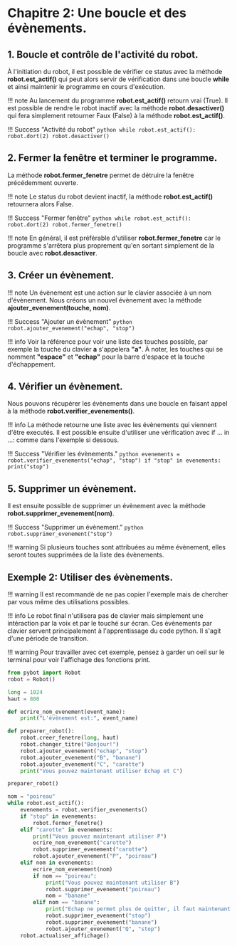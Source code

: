 # Chapitre 2: Une boucle et des évènements.

## 1. Boucle et contrôle de l'activité du robot.

À l'initiation du robot, il est possible de vérifier ce status avec la méthode **robot.est_actif()** qui peut alors servir de vérification dans une boucle **while** et ainsi maintenir le programme en cours d'exécution.

!!! note
Au lancement du programme **robot.est_actif()** retourn vrai (True).
Il est possible de rendre le robot inactif avec la méthode **robot.desactiver()** qui fera simplement retourner Faux (False) à la méthode **robot.est_actif()**.

!!! Success "Activité du robot"
`python
    while robot.est_actif():
        robot.dort(2)
        robot.desactiver()
    `

## 2. Fermer la fenêtre et terminer le programme.

La méthode **robot.fermer_fenetre** permet de détruire la fenêtre précédemment ouverte.

!!! note
Le status du robot devient inactif, la méthode **robot.est_actif()** retournera alors False.

!!! Success "Fermer fenêtre"
`python
    while robot.est_actif():
        robot.dort(2)
        robot.fermer_fenetre()
    `

!!! note
En général, il est préférable d'utiliser **robot.fermer_fenetre** car le programme s'arrêtera plus proprement qu'en sortant simplement de la boucle avec **robot.desactiver**.

## 3. Créer un évènement.

!!! note
Un évènement est une action sur le clavier associée à un nom d'évènement. Nous créons un nouvel évènement avec la méthode **ajouter_evenement(touche, nom)**.

!!! Success "Ajouter un évènement"
`python
    robot.ajouter_evenement("echap", "stop")
    `

!!! info
Voir la référence pour voir une liste des touches possible, par exemple la touche du clavier **a** s'appelera **"a"**. À noter, les touches qui se nomment **"espace"** et **"echap"** pour la barre d'espace et la touche d'échappement.

## 4. Vérifier un évènement.

Nous pouvons récupérer les évènements dans une boucle en faisant appel à la méthode **robot.verifier_evenements()**.

!!! info
La méthode retourne une liste avec les évènements qui viennent d'être executés. Il est possible ensuite d'utiliser une vérification avec if ... in ...: comme dans l'exemple si dessous.

!!! Success "Vérifier les évènements."
`python
        evenements = robot.verifier_evenements("echap", "stop")
        if "stop" in evenements:
            print("stop")
    `

## 5. Supprimer un évènement.

Il est ensuite possible de supprimer un évènement avec la méthode **robot.supprimer_evenement(nom)**.

!!! Success "Supprimer un évènement."
`python
        robot.supprimer_evenement("stop")
    `

!!! warning
Si plusieurs touches sont attribuées au même évènement, elles seront toutes supprimées de la liste des évènements.

## Exemple 2: Utiliser des évènements.

!!! warning
Il est recommandé de ne pas copier l'exemple mais de chercher par vous même des utilisations possibles.

!!! info
Le robot final n'utilisera pas de clavier mais simplement une intéraction par la voix et par le touché sur écran. Ces évènements par clavier servent principalement à l'apprentissage du code python. Il s'agit d'une période de transition.

!!! warning
Pour travailler avec cet exemple, pensez à garder un oeil sur le terminal pour voir l'affichage des fonctions print.

```python
from pybot import Robot
robot = Robot()

long = 1024
haut = 800

def ecrire_nom_evenement(event_name):
    print("L'évènement est:", event_name)

def preparer_robot():
    robot.creer_fenetre(long, haut)
    robot.changer_titre("Bonjour!")
    robot.ajouter_evenement("echap", "stop")
    robot.ajouter_evenement("B", "banane")
    robot.ajouter_evenement("C", "carotte")
    print("Vous pouvez maintenant utiliser Echap et C")

preparer_robot()

nom = "poireau"
while robot.est_actif():
    evenements = robot.verifier_evenements()
    if "stop" in evenements:
        robot.fermer_fenetre()
    elif "carotte" in evenements:
        print("Vous pouvez maintenant utiliser P")
        ecrire_nom_evenement("carotte")
        robot.supprimer_evenement("carotte")
        robot.ajouter_evenement("P", "poireau")
    elif nom in evenements:
        ecrire_nom_evenement(nom)
        if nom == "poireau":
            print("Vous pouvez maintenant utiliser B")
            robot.supprimer_evenement("poireau")
            nom = "banane"
        elif nom == "banane":
            print("Echap ne permet plus de quitter, il faut maintenant utiliser Q")
            robot.supprimer_evenement("stop")
            robot.supprimer_evenement("banane")
            robot.ajouter_evenement("Q", "stop")
    robot.actualiser_affichage()
```
